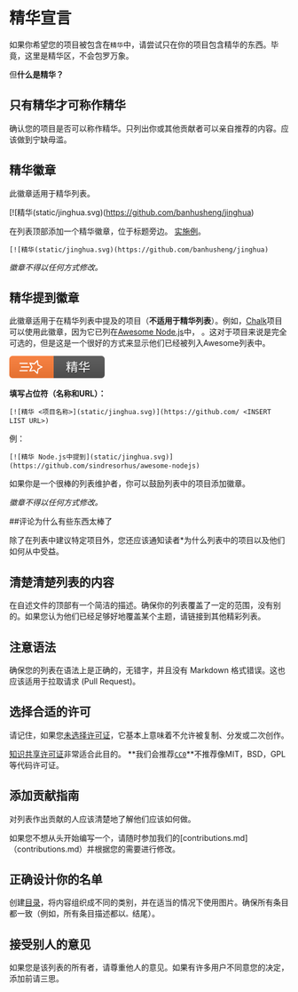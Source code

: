 # 精华宣言

如果你希望您的项目被包含在`精华`中，请尝试只在你的项目包含精华的东西。毕竟，这里是精华区，不会包罗万象。

但**什么是精华？**

## 只有精华才可称作精华

确认您的项目是否可以称作精华。只列出你或其他贡献者可以亲自推荐的内容。应该做到宁缺毋滥。

## 精华徽章

此徽章适用于精华列表。

[![精华(static/jinghua.svg)(https://github.com/banhusheng/jinghua)

在列表顶部添加一个精华徽章，位于标题旁边。 [实施例](https://github.com/banhusheng/jinghua)。

```MD
[![精华(static/jinghua.svg)(https://github.com/banhusheng/jinghua)
```

*徽章不得以任何方式修改。*

## 精华提到徽章

此徽章适用于在精华列表中提及的项目（**不适用于精华列表**）。例如，[Chalk](https://github.com/chalk/chalk)项目可以使用此徽章，因为它已列在[Awesome Node.js](https://github.com/sindresorhus/awesome-nodejs)中， 。这对于项目来说是完全可选的，但是这是一个很好的方式来显示他们已经被列入Awesome列表中。

[![精华](static/jinghua.svg)](https://github.com/banhusheng/jinghua)

**填写占位符（名称和URL）：**

```MD
[![精华 <项目名称>](static/jinghua.svg)](https://github.com/ <INSERT LIST URL>)
```

例：

```MD
[![精华 Node.js中提到](static/jinghua.svg)](https://github.com/sindresorhus/awesome-nodejs)
```

如果你是一个很棒的列表维护者，你可以鼓励列表中的项目添加徽章。

*徽章不得以任何方式修改。*

##评论为什么有些东西太棒了

除了在列表中建议特定项目外，您还应该通知读者*为什么列表中的项目以及他们如何从中受益。

## 清楚清楚列表的内容

在自述文件的顶部有一个简洁的描述。确保你的列表覆盖了一定的范围，没有别的。如果您认为他们已经足够好地覆盖某个主题，请链接到其他精彩列表。

## 注意语法

确保您的列表在语法上是正确的，无错字，并且没有 Markdown 格式错误。这也应该适用于拉取请求 (Pull Request)。

## 选择合适的许可

请记住，如果您[未选择许可证](http://choosealicense.com/no-license/)，它基本上意味着不允许被复制、分发或二次创作。

[知识共享许可证](https://creativecommons.org)非常适合此目的。 **我们会推荐[`CC0`](https://creativecommons.org/publicdomain/zero/1.0/)**不推荐像MIT，BSD，GPL等代码许可证。

## 添加贡献指南
对列表作出贡献的人应该清楚地了解他们应该如何做。

如果您不想从头开始编写一个，请随时参加我们的[contributions.md]（contributions.md）并根据您的需要进行修改。

## 正确设计你的名单

创建[目录](https://github.com/sindresorhus/stuff/blob/master/toc-generators.md)，将内容组织成不同的类别，并在适当的情况下使用图片。确保所有条目都一致（例如，所有条目描述都以`。`结尾）。

## 接受别人的意见
如果您是该列表的所有者，请尊重他人的意见。如果有许多用户不同意您的决定，添加前请三思。

